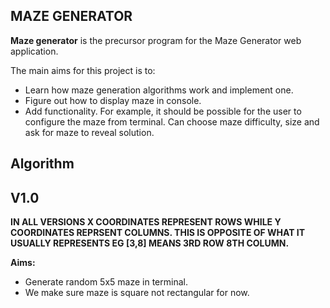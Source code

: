 ## MAZE GENERATOR ##

**Maze generator** is the precursor program for the Maze Generator web application.

The main aims for this project is to:

- Learn how maze generation algorithms work and implement one.
- Figure out how to display maze in console.
- Add functionality. For example, it should be possible for the user to configure the maze from terminal. Can choose maze difficulty, size and ask for maze to reveal solution.


## Algorithm ##



## V1.0 ##

**IN ALL VERSIONS X COORDINATES REPRESENT ROWS WHILE Y COORDINATES REPRSENT COLUMNS. THIS IS OPPOSITE OF WHAT IT USUALLY REPRESENTS EG [3,8] MEANS 3RD ROW 8TH COLUMN.**

**Aims:**

- Generate random 5x5 maze in terminal.
- We make sure maze is square not rectangular for now.